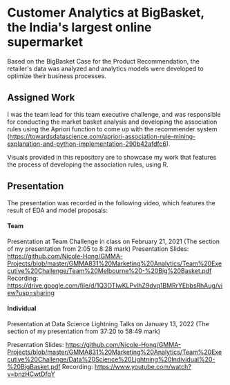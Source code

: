 # Customer Analytics at BigBasket, the India's largest online supermarket

Based on the BigBasket Case for the Product Recommendation, the retailer's data was analyzed and analytics models were developed to optimize their business processes.

## Assigned Work
I was the team lead for this team executive challenge, and was responsible for conducting the market basket analysis and developing the association rules using the Apriori function to come up with the recommender system (https://towardsdatascience.com/apriori-association-rule-mining-explanation-and-python-implementation-290b42afdfc6).

Visuals provided in this repository are to showcase my work that features the process of developing the association rules, using R.

## Presentation
The presentation was recorded in the following video, which features the result of EDA and model proposals:

#### Team
Presentation at Team Challenge in class on February 21, 2021
(The section of my presentation from 2:05 to 8:28 mark)
Presentation Slides: https://github.com/Nicole-Hong/GMMA-Projects/blob/master/GMMA831%20Marketing%20Analytics/Team%20Executive%20Challenge/Team%20Melbourne%20-%20Big%20Basket.pdf
Recording: https://drive.google.com/file/d/1Q3OTlwKLPvlhZ9dyq1BMRrYEbbsRhAug/view?usp=sharing

#### Individual
Presentation at Data Science Lightning Talks on January 13, 2022
(The section of my presentation from 37:20 to 58:49 mark)

Presentation Slides: https://github.com/Nicole-Hong/GMMA-Projects/blob/master/GMMA831%20Marketing%20Analytics/Team%20Executive%20Challenge/Data%20Science%20Lightning%20Individual%20-%20BigBasket.pdf
Recording: https://www.youtube.com/watch?v=bnzHCwtDfqY
